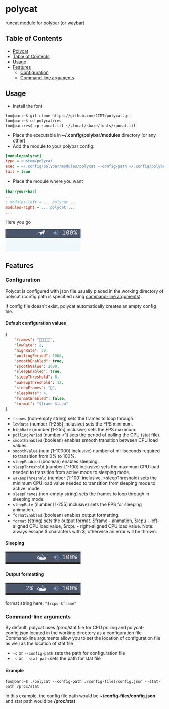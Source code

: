 # polycat <a id="polycat"></a>
runcat module for polybar (or waybar)

## Table of Contents <a id="table-of-contents"></a>
- [Polycat](#polycat)
- [Table of Contents](#table-of-contents)
- [Usage](#usage)
- [Features](#features)
    - [Configuration](#features-configuration)
    - [Command-line arguments](#features-arguments)

## Usage <a id="usage"></a>
- Install the font
```console
foo@bar:~$ git clone https://github.com/2IMT/polycat.git
foo@bar:~$ cd polycat/res
foo@bar:res$ cp runcat.ttf ~/.local/share/fonts/runcat.ttf
```
- Place the executable in **~/.config/polybar/modules** directory (or any other)
- Add the module to your polybar config:
```ini
[module/polycat]
type = custom/polycat
exec = ~/.config/polybar/modules/polycat --config-path ~/.config/polybar/modules/polycat-config.json
tail = true
```
- Place the module where you want
```ini
[bar/your-bar]
...
; modules-left = ... polycat ...
modules-right = ... polycat ...
...
```
Here you go

![polycat demo animation](res/polycat-demo.gif)

## Features <a id="features"></a>
### Configuration <a id="features-configuration"></a>
Polycat is configured with json file usually placed in the working directory of polycat (config path is specified using [command-line arguments](#features-arguments)).

If config file doesn't exist, polycat automatically creates an empty config file.

#### Default configuration values
```json
{
    "frames": "",
    "lowRate": 2,
    "highRate": 30,
    "pollingPeriod": 1000,
    "smoothEnabled": true,
    "smoothValue": 2000,
    "sleepEnabled": true,
    "sleepThreshold": 8,
    "wakeupThreshold": 12,
    "sleepFrames": "",
    "sleepRate": 4,
    "formatEnabled": false,
    "format": "$frame $lcpu"
}
```

- `frames` (non-empty string) 
sets the frames to loop through.
- `lowRate` (number [1-255] inclusive) 
sets the FPS minimum.
- `highRate` (number [1-255] inclusive) 
sets the FPS maximum.
- `pollingPeriod` (number >1)
sets the period of polling the CPU (stat file).
- `smoothEnabled` (boolean) 
enables smooth transition between CPU load values.
- `smoothValue` (num [1-10000] inclusive) 
number of milliseconds required to transition from 0% to 100%.
- `sleepEnabled` (boolean) 
enables sleeping.
- `sleepThreshold` (number [1-100] inclusive) 
sets the maximum CPU load needed to transition from active mode to sleeping mode.
- `wakeupThreshold` (number [1-100] inclusive, >sleepThreshold) 
sets the minimum CPU load value needed to transition from sleeping mode to active. mode
- `sleepFrames` (non-empty string)
sets the frames to loop through in sleeping mode.
- `sleepRate` (number [1-255] inclusive)
sets the FPS for sleeping animation.
- `formatEnabled` (boolean)
enables output formatting.
- `format` (string)
sets the output format. $frame - animation, $lcpu - left-aligned CPU load value, $rcpu - right-aligned CPU load value.
Note: always escape $ characters with $, otherwise an error will be thrown.

#### Sleeping
![polycat sleeping demo animation](res/polycat-sleeping-demo.gif)

#### Output formatting
![polycat formatting demo animation](res/polycat-formatting-demo.gif)

format string here: `"$rcpu $frame"`

### Command-line arguments <a id="features-arguments"></a>
By default, polycat uses /proc/stat file for CPU polling and polycat-config.json located in the working directory as a configuration file
Command-line arguments allow you to set the location of configuration file as well as the location of stat file
- `-c` or `--config-path` sets the path for configuration file
- `-s` or `--stat-path` sets the path for stat file

#### Example
```console
foo@bar:~$ ./polycat --config-path ./config-files/config.json --stat-path /proc/stat
```
In this example, the config file path would be **~/config-files/config.json** and stat path would be **/proc/stat**

